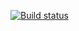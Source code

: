 [![Build status](https://ci.appveyor.com/api/projects/status/xkx39rmlwte1e07u?svg=true)](https://ci.appveyor.com/project/Maskinka/selenide)